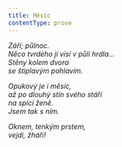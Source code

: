 ```yaml
---
title: Měsíc
contentType: prose
---
```


_Září; půlnoc.  
Něco tvrdého jí visí v půli hrdla…  
Stěny kolem dvora  
se štiplavým pohlavím._

_Opukový je i měsíc,  
až po dlouhý stín svého stáří  
na spící ženě.  
Jsem tak s ním._

_Oknem, tenkým prstem,  
vejdi, žháři!_
